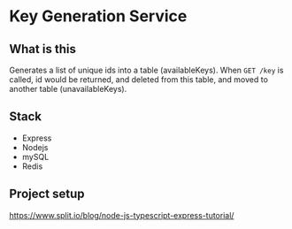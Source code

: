 # Key Generation Service

## What is this
Generates a list of unique ids into a table (availableKeys).
When `GET /key` is called, id would be returned, and deleted from this table, and moved to another table (unavailableKeys).

## Stack
- Express
- Nodejs
- mySQL
- Redis

## Project setup
https://www.split.io/blog/node-js-typescript-express-tutorial/